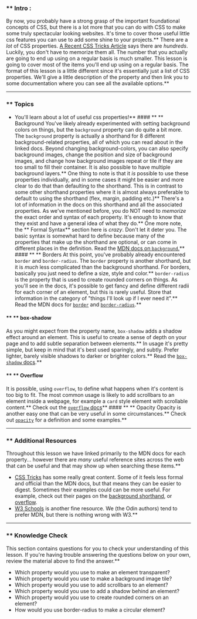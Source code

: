 ### ** Intro :
>
By now, you probably have a strong grasp of the important foundational concepts of CSS, but there is a lot more that you can do with CSS to make some truly spectacular looking websites. It's time to cover those useful little css features you can use to add some shine to your projects.** There are a _lot_ of CSS properties. [A Recent CSS Tricks Article](https://css-tricks.com/how-many-css-properties-are-there/) says there are _hundreds_. Luckily, you don't have to memorize them all. The number that you actually are going to end up using on a regular basis is much smaller. This lesson is going to cover most of the items you'll end up using on a regular basis. The format of this lesson is a little different since it's essentially just a list of CSS properties. We'll give a little description of the property and then link you to some documentation where you can see all the available options.** 

---


### ** Topics
- You'll learn about a lot of useful css properties!** #### ** ** Background
You've likely already experimented with setting background colors on things, but the `background` property can do quite a bit more. The `background` property is actually a shorthand for 8 different background-related properties, all of which you can read about in the linked docs. Beyond changing background-colors, you can also specify background images, change the position and size of background images, and change how background images repeat or tile if they are too small to fill their container. It is also possible to have multiple background layers.** One thing to note is that it _is_ possible to use these properties individually, and in some cases it might be easier and more clear to do that than defaulting to the shorthand. This is in contrast to some other shorthand properties where it is almost always preferable to default to using the shorthand (flex, margin, padding etc.)** There's a lot of information in the docs on this shorthand and all the associated properties. As we've mentioned before, you do NOT need to _memorize_ the exact order and syntax of each property. It's enough to know that they exist and have a general idea of what they do.** One more note, the ** Formal Syntax**  section here is _crazy_. Don't let it deter you. The basic syntax is somewhat hard to define because many of the properties that make up the shorthand are optional, or can come in different places in the definition. Read the [MDN docs on `background`.](https://developer.mozilla.org/en-US/docs/Web/CSS/background)** #### ** ** Borders
At this point, you've probably already encountered `border` and `border-radius`. The `border` property is another shorthand, but it is _much_ less complicated than the background shorthand. For borders, basically you just need to define a size, style and color.** `border-radius` is the property that is used to create rounded corners on things. As you'll see in the docs, it's possible to get fancy and define different radii for each corner of an element, but this is rarely useful. Store that information in the category of "things I'll look up if I ever need it".** Read the MDN docs for [`border`](https://developer.mozilla.org/en-US/docs/Web/CSS/border) and [`border-radius`](https://developer.mozilla.org/en-US/docs/Web/CSS/border-radius).** 
#### ** ** box-shadow
As you might expect from the property name, `box-shadow` adds a shadow effect around an element. This is useful to create a sense of depth on your page and to add subtle separation between elements.** In usage it's pretty simple, but keep in mind that it's best used sparingly, and subtly. Prefer lighter, barely visible shadows to darker or brighter colors.** Read the [`box-shadow` docs](https://developer.mozilla.org/en-US/docs/Web/CSS/box-shadow).** 
#### ** ** Overflow
It is possible, using `overflow`, to define what happens when it's content is too big to fit. The most common usage is likely to add scrollbars to an element inside a webpage, for example a `card` style element with scrollable content.** Check out the [`overflow` docs](https://developer.mozilla.org/en-US/docs/Web/CSS/overflow)** #### ** ** Opacity
Opacity is another easy one that can be very useful in some circumstances.** Check out [`opacity`](https://developer.mozilla.org/en-US/docs/Web/CSS/opacity) for a definition and some examples.** 

---


### ** Additional Resources
Throughout this lesson we have linked primarily to the MDN docs for each property... however there are _many_ useful reference sites across the web that can be useful and that may show up when searching these items.** 

* [CSS Tricks](https://css-tricks.com/almanac/properties) has some really great content. Some of it feels less formal and official than the MDN docs, but that means they can be easier to digest.  Sometimes their examples could can be more useful. For example, check out their pages on the [background shorthand](https://css-tricks.com/almanac/properties/b/background/), or [overflow](https://css-tricks.com/almanac/properties/o/overflow).
* [W3 Schools](https://www.w3schools.com/cssref/) is another fine resource. We (the Odin authors) tend to prefer MDN, but there is nothing wrong with W3.** 

---


### ** Knowledge Check
This section contains questions for you to check your understanding of this lesson. If you're having trouble answering the questions below on your own, review the material above to find the answer.** 

* Which property would you use to make an element transparent?
* Which property would you use to make a background image tile?
* Which property would you use to add scrollbars to an element?
* Which property would you use to add a shadow behind an element?
* Which property would you use to create rounded corners on an element?
* How would you use border-radius to make a circular element?
